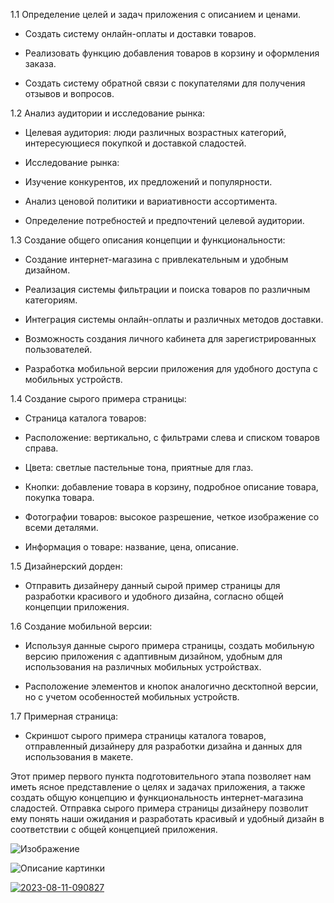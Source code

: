 1.1 Определение целей и задач приложения с описанием и ценами. 

- Создать систему онлайн-оплаты и доставки товаров. 

- Реализовать функцию добавления товаров в корзину и оформления заказа. 

- Создать систему обратной связи с покупателями для получения отзывов и вопросов. 

 

1.2 Анализ аудитории и исследование рынка: 

- Целевая аудитория: люди различных возрастных категорий, интересующиеся покупкой и доставкой сладостей. 

- Исследование рынка: 

- Изучение конкурентов, их предложений и популярности. 

- Анализ ценовой политики и вариативности ассортимента. 

- Определение потребностей и предпочтений целевой аудитории. 

 

1.3 Создание общего описания концепции и функциональности: 

- Создание интернет-магазина с привлекательным и удобным дизайном. 

- Реализация системы фильтрации и поиска товаров по различным категориям. 

- Интеграция системы онлайн-оплаты и различных методов доставки. 

- Возможность создания личного кабинета для зарегистрированных пользователей. 

- Разработка мобильной версии приложения для удобного доступа с мобильных устройств. 

 

1.4 Создание сырого примера страницы: 

- Страница каталога товаров: 

- Расположение: вертикально, с фильтрами слева и списком товаров справа. 

- Цвета: светлые пастельные тона, приятные для глаз. 

- Кнопки: добавление товара в корзину, подробное описание товара, покупка товара. 

- Фотографии товаров: высокое разрешение, четкое изображение со всеми деталями. 

- Информация о товаре: название, цена, описание. 

 

1.5 Дизайнерский дорден: 

- Отправить дизайнеру данный сырой пример страницы для разработки красивого и удобного дизайна, согласно общей концепции приложения. 

 

1.6 Создание мобильной версии: 

- Используя данные сырого примера страницы, создать мобильную версию приложения с адаптивным дизайном, удобным для использования на различных мобильных устройствах. 

- Расположение элементов и кнопок аналогично десктопной версии, но с учетом особенностей мобильных устройств. 

 

1.7 Примерная страница: 

- Скриншот сырого примера страницы каталога товаров, отправленный дизайнеру для разработки дизайна и данных для использования в макете. 

 

Этот пример первого пункта подготовительного этапа позволяет нам иметь ясное представление о целях и задачах приложения, а также создать общую концепцию и функциональность интернет-магазина сладостей. Отправка сырого примера страницы дизайнеру позволит ему понять наши ожидания и разработать красивый и удобный дизайн в соответствии с общей концепцией приложения.

![Изображение](https://disk.yandex.lt/client/disk?idApp=client&dialog=slider&idDialog=%2Fdisk%2F2023-08-11_090827.jpg)

<image src="https://ibb.co/6sWYVrP" alt="Описание картинки">

<a href="https://ibb.co/6sWYVrP"><img src="https://i.ibb.co/12mZh7q/2023-08-11-090827.jpg" alt="2023-08-11-090827" border="0"></a>
